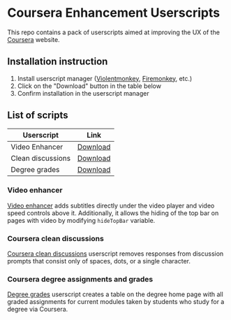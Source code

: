 # Coursera Enhancement Userscripts

This repo contains a pack of userscripts aimed at improving the UX of the [Coursera](https://www.coursera.org) website.

## Installation instruction

1. Install userscript manager ([Violentmonkey](https://violentmonkey.github.io/), [Firemonkey](https://addons.mozilla.org/en-US/firefox/addon/firemonkey/), etc.)
2. Click on the "Download" button in the table below
3. Confirm installation in the userscript manager

## List of scripts

| Userscript        | Link                                                                                                                        |
| ----------------- | --------------------------------------------------------------------------------------------------------------------------- |
| Video Enhancer    | [Download](https://raw.githubusercontent.com/SergiusGit/Coursera-userscripts/master/src/coursera-video-enhancer.user.js)    |
| Clean discussions | [Download](https://raw.githubusercontent.com/SergiusGit/Coursera-userscripts/master/src/coursera-clean-discussions.user.js) |
| Degree grades     | [Download](https://raw.githubusercontent.com/SergiusGit/Coursera-userscripts/master/src/coursera-grades.user.js)            |

### Video enhancer

[Video enhancer](src/coursera-video-enhancer.user.js) adds subtitles directly under the video player and video speed controls above it. Additionally, it allows the hiding of the top bar on pages with video by modifying `hideTopBar` variable.

### Coursera clean discussions

[Coursera clean discussions](src/coursera-clean-discussions.user.js) userscript removes responses from discussion prompts that consist only of spaces, dots, or a single character.

### Coursera degree assignments and grades

[Degree grades](src/coursera-grades.user.js) userscript creates a table on the degree home page with all graded assignments for current modules taken by students who study for a degree via Coursera.
